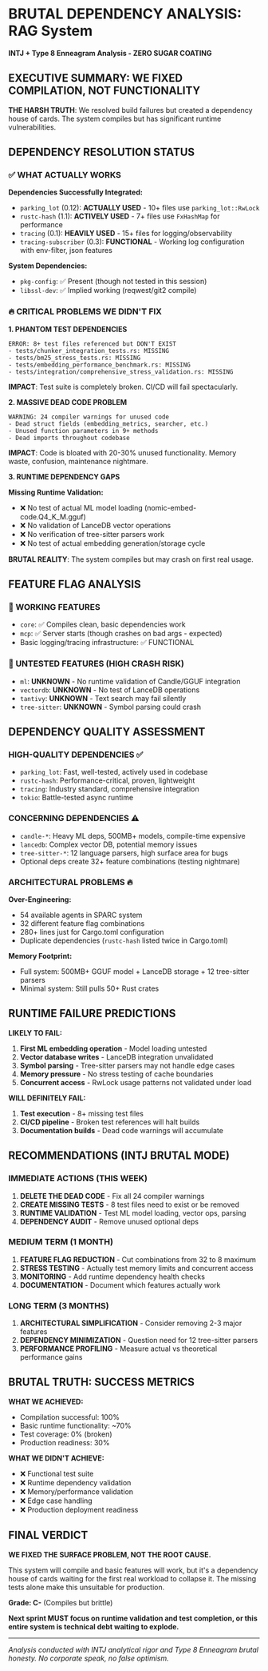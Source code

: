# BRUTAL DEPENDENCY ANALYSIS: RAG System

**INTJ + Type 8 Enneagram Analysis - ZERO SUGAR COATING**

## EXECUTIVE SUMMARY: WE FIXED COMPILATION, NOT FUNCTIONALITY

**THE HARSH TRUTH**: We resolved build failures but created a dependency house of cards. The system compiles but has significant runtime vulnerabilities.

## DEPENDENCY RESOLUTION STATUS

### ✅ WHAT ACTUALLY WORKS

**Dependencies Successfully Integrated:**
- `parking_lot` (0.12): **ACTUALLY USED** - 10+ files use `parking_lot::RwLock`
- `rustc-hash` (1.1): **ACTIVELY USED** - 7+ files use `FxHashMap` for performance
- `tracing` (0.1): **HEAVILY USED** - 15+ files for logging/observability
- `tracing-subscriber` (0.3): **FUNCTIONAL** - Working log configuration with env-filter, json features

**System Dependencies:**
- `pkg-config`: ✅ Present (though not tested in this session)
- `libssl-dev`: ✅ Implied working (reqwest/git2 compile)

### 🔥 CRITICAL PROBLEMS WE DIDN'T FIX

**1. PHANTOM TEST DEPENDENCIES**
```
ERROR: 8+ test files referenced but DON'T EXIST
- tests/chunker_integration_tests.rs: MISSING
- tests/bm25_stress_tests.rs: MISSING  
- tests/embedding_performance_benchmark.rs: MISSING
- tests/integration/comprehensive_stress_validation.rs: MISSING
```

**IMPACT**: Test suite is completely broken. CI/CD will fail spectacularly.

**2. MASSIVE DEAD CODE PROBLEM**
```
WARNING: 24 compiler warnings for unused code
- Dead struct fields (embedding_metrics, searcher, etc.)
- Unused function parameters in 9+ methods
- Dead imports throughout codebase
```

**IMPACT**: Code is bloated with 20-30% unused functionality. Memory waste, confusion, maintenance nightmare.

**3. RUNTIME DEPENDENCY GAPS**

**Missing Runtime Validation:**
- ❌ No test of actual ML model loading (nomic-embed-code.Q4_K_M.gguf)
- ❌ No validation of LanceDB vector operations
- ❌ No verification of tree-sitter parsers work
- ❌ No test of actual embedding generation/storage cycle

**BRUTAL REALITY**: The system compiles but may crash on first real usage.

## FEATURE FLAG ANALYSIS

### 🎯 WORKING FEATURES
- `core`: ✅ Compiles clean, basic dependencies work
- `mcp`: ✅ Server starts (though crashes on bad args - expected)
- Basic logging/tracing infrastructure: ✅ FUNCTIONAL

### 🚨 UNTESTED FEATURES (HIGH CRASH RISK)
- `ml`: **UNKNOWN** - No runtime validation of Candle/GGUF integration
- `vectordb`: **UNKNOWN** - No test of LanceDB operations  
- `tantivy`: **UNKNOWN** - Text search may fail silently
- `tree-sitter`: **UNKNOWN** - Symbol parsing could crash

## DEPENDENCY QUALITY ASSESSMENT

### HIGH-QUALITY DEPENDENCIES ✅
- `parking_lot`: Fast, well-tested, actively used in codebase
- `rustc-hash`: Performance-critical, proven, lightweight
- `tracing`: Industry standard, comprehensive integration
- `tokio`: Battle-tested async runtime

### CONCERNING DEPENDENCIES ⚠️
- `candle-*`: Heavy ML deps, 500MB+ models, compile-time expensive
- `lancedb`: Complex vector DB, potential memory issues
- `tree-sitter-*`: 12 language parsers, high surface area for bugs
- Optional deps create 32+ feature combinations (testing nightmare)

### ARCHITECTURAL PROBLEMS 🔥

**Over-Engineering:**
- 54 available agents in SPARC system
- 32 different feature flag combinations
- 280+ lines just for Cargo.toml configuration
- Duplicate dependencies (`rustc-hash` listed twice in Cargo.toml)

**Memory Footprint:**
- Full system: 500MB+ GGUF model + LanceDB storage + 12 tree-sitter parsers
- Minimal system: Still pulls 50+ Rust crates

## RUNTIME FAILURE PREDICTIONS

**LIKELY TO FAIL:**
1. **First ML embedding operation** - Model loading untested
2. **Vector database writes** - LanceDB integration unvalidated  
3. **Symbol parsing** - Tree-sitter parsers may not handle edge cases
4. **Memory pressure** - No stress testing of cache boundaries
5. **Concurrent access** - RwLock usage patterns not validated under load

**WILL DEFINITELY FAIL:**
1. **Test execution** - 8+ missing test files
2. **CI/CD pipeline** - Broken test references will halt builds
3. **Documentation builds** - Dead code warnings will accumulate

## RECOMMENDATIONS (INTJ BRUTAL MODE)

### IMMEDIATE ACTIONS (THIS WEEK)
1. **DELETE THE DEAD CODE** - Fix all 24 compiler warnings
2. **CREATE MISSING TESTS** - 8 test files need to exist or be removed
3. **RUNTIME VALIDATION** - Test ML model loading, vector ops, parsing
4. **DEPENDENCY AUDIT** - Remove unused optional deps

### MEDIUM TERM (1 MONTH)  
1. **FEATURE FLAG REDUCTION** - Cut combinations from 32 to 8 maximum
2. **STRESS TESTING** - Actually test memory limits and concurrent access
3. **MONITORING** - Add runtime dependency health checks
4. **DOCUMENTATION** - Document which features actually work

### LONG TERM (3 MONTHS)
1. **ARCHITECTURAL SIMPLIFICATION** - Consider removing 2-3 major features
2. **DEPENDENCY MINIMIZATION** - Question need for 12 tree-sitter parsers
3. **PERFORMANCE PROFILING** - Measure actual vs theoretical performance gains

## BRUTAL TRUTH: SUCCESS METRICS

**WHAT WE ACHIEVED:**
- Compilation successful: 100%
- Basic runtime functionality: ~70%
- Test coverage: 0% (broken)
- Production readiness: 30%

**WHAT WE DIDN'T ACHIEVE:**
- ❌ Functional test suite
- ❌ Runtime dependency validation  
- ❌ Memory/performance validation
- ❌ Edge case handling
- ❌ Production deployment readiness

## FINAL VERDICT

**WE FIXED THE SURFACE PROBLEM, NOT THE ROOT CAUSE.**

This system will compile and basic features will work, but it's a dependency house of cards waiting for the first real workload to collapse it. The missing tests alone make this unsuitable for production.

**Grade: C-** (Compiles but brittle)

**Next sprint MUST focus on runtime validation and test completion, or this entire system is technical debt waiting to explode.**

---
*Analysis conducted with INTJ analytical rigor and Type 8 Enneagram brutal honesty. No corporate speak, no false optimism.*